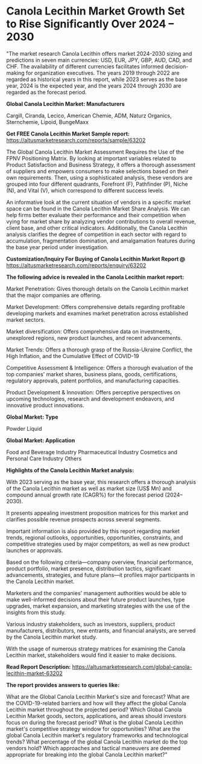 <h1>Canola Lecithin Market Growth Set to Rise Significantly Over 2024 – 2030 </h1>

"The market research Canola Lecithin offers market 2024-2030 sizing and predictions in seven main currencies: USD, EUR, JPY, GBP, AUD, CAD, and CHF. The availability of different currencies facilitates informed decision-making for organization executives. The years 2019 through 2022 are regarded as historical years in this report, while 2023 serves as the base year, 2024 is the expected year, and the years 2024 through 2030 are regarded as the forecast period.

<b>Global Canola Lecithin Market: Manufacturers</b>

Cargill, Ciranda, Lecico, American Chemie, ADM, Naturz Organics, Sternchemie, Lipoid, BungeMaxx

<b>Get FREE Canola Lecithin Market Sample report:</b> <a href="https://altusmarketresearch.com/reports/sample/63202">https://altusmarketresearch.com/reports/sample/63202</a>

The Global Canola Lecithin Market Assessment Requires the Use of the FPNV Positioning Matrix. By looking at important variables related to Product Satisfaction and Business Strategy, it offers a thorough assessment of suppliers and empowers consumers to make selections based on their own requirements. Then, using a sophisticated analysis, these vendors are grouped into four different quadrants, Forefront (F), Pathfinder (P), Niche (N), and Vital (V), which correspond to different success levels.

An informative look at the current situation of vendors in a specific market space can be found in the Canola Lecithin Market Share Analysis. We can help firms better evaluate their performance and their competition when vying for market share by analyzing vendor contributions to overall revenue, client base, and other critical indicators. Additionally, the Canola Lecithin analysis clarifies the degree of competition in each sector with regard to accumulation, fragmentation domination, and amalgamation features during the base year period under investigation.

<b>Customization/Inquiry For Buying of Canola Lecithin Market Report @</b> <a href="https://altusmarketresearch.com/reports/enquiry/63202">https://altusmarketresearch.com/reports/enquiry/63202</a>

<b>The following advice is revealed in the Canola Lecithin market report:</b>

Market Penetration: Gives thorough details on the Canola Lecithin market that the major companies are offering.

Market Development: Offers comprehensive details regarding profitable developing markets and examines market penetration across established market sectors.

Market diversification: Offers comprehensive data on investments, unexplored regions, new product launches, and recent advancements.

Market Trends: Offers a thorough grasp of the Russia-Ukraine Conflict, the High Inflation, and the Cumulative Effect of COVID-19

Competitive Assessment & Intelligence: Offers a thorough evaluation of the top companies' market shares, business plans, goods, certifications, regulatory approvals, patent portfolios, and manufacturing capacities.

Product Development & Innovation: Offers perceptive perspectives on upcoming technologies, research and development endeavors, and innovative product innovations.

<b>Global Market: Type</b>

Powder
Liquid

<b>Global Market: Application</b>

Food and Beverage Industry
Pharmaceutical Industry
Cosmetics and Personal Care Industry
Others


<b>Highlights of the Canola Lecithin Market analysis:</b>

With 2023 serving as the base year, this research offers a thorough analysis of the Canola Lecithin market as well as market size (US$ Mn) and compound annual growth rate (CAGR%) for the forecast period (2024–2030).

It presents appealing investment proposition matrices for this market and clarifies possible revenue prospects across several segments.

Important information is also provided by this report regarding market trends, regional outlooks, opportunities, opportunities, constraints, and competitive strategies used by major competitors, as well as new product launches or approvals.

Based on the following criteria—company overview, financial performance, product portfolio, market presence, distribution tactics, significant advancements, strategies, and future plans—it profiles major participants in the Canola Lecithin market.

Marketers and the companies' management authorities would be able to make well-informed decisions about their future product launches, type upgrades, market expansion, and marketing strategies with the use of the insights from this study.

Various industry stakeholders, such as investors, suppliers, product manufacturers, distributors, new entrants, and financial analysts, are served by the Canola Lecithin market study.

With the usage of numerous strategy matrices for examining the Canola Lecithin market, stakeholders would find it easier to make decisions.

<b>Read Report Description:</b> <a href="https://altusmarketresearch.com/global-canola-lecithin-market-63202">https://altusmarketresearch.com/global-canola-lecithin-market-63202</a>

<b>The report provides answers to queries like:</b>

What are the Global Canola Lecithin Market's size and forecast?
What are the COVID-19-related barriers and how will they affect the global Canola Lecithin market throughout the projected period?
Which Global Canola Lecithin Market goods, sectors, applications, and areas should investors focus on during the forecast period?
What is the global Canola Lecithin market's competitive strategy window for opportunities?
What are the global Canola Lecithin market's regulatory frameworks and technological trends?
What percentage of the global Canola Lecithin market do the top vendors hold?
Which approaches and tactical maneuvers are deemed appropriate for breaking into the global Canola Lecithin market?"
